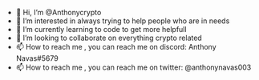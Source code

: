 - 👋 Hi, I’m @Anthonycrypto
- 👀 I’m interested in always trying to help people who are in needs
- 🌱 I’m currently learning to code to get more helpfull
- 💞️ I’m looking to collaborate on everything crypto related
- 📫 How to reach me , you can reach me on discord: Anthony Navas#5679
- 📫 How to reach me , you can reach me on twitter: @anthonynavas003

<!---
Anthonycrypto/Anthonycrypto is a ✨ special ✨ repository because its `README.md` (this file) appears on your GitHub profile.
You can click the Preview link to take a look at your changes.
--->
